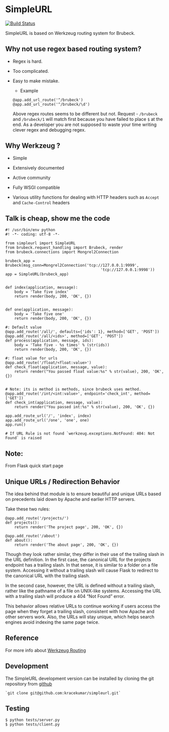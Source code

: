 SimpleURL
=========

[![Build Status](https://travis-ci.org/kracekumar/simpleurl.png)](https://travis-ci.org/kracekumar/simpleurl)

SimpleURL is based on Werkzeug routing system for Brubeck.

Why not use regex based routing system?
---------------------------------------

- Regex is hard.

- Too complicated.

- Easy to make mistake.

    - Example

    ```
    @app.add_url_route('^/brubeck')
    @app.add_url_route('^/brubeck/\d')
    ```

    Above regex routes seems to be different but not.
    Request - `/brubeck` and `/brubeck/1` will match first because
    you have failed to place `$` at the end. As a developer you are not supposed
    to waste your time writing clever regex and debugging regex.


Why Werkzeug ?
--------------

- Simple

- Extensively documented

- Active community

- Fully WSGI compatible

- Various utility functions for dealing with HTTP headers such as
    `Accept` and `Cache-Control` headers


Talk is cheap, show me the code
-------------------------------

```
#! /usr/bin/env python
#! -*- coding: utf-8 -*-

from simpleurl import SimpleURL
from brubeck.request_handling import Brubeck, render
from brubeck.connections import Mongrel2Connection

brubeck_app = Brubeck(msg_conn=Mongrel2Connection('tcp://127.0.0.1:9999',
                                          'tcp://127.0.0.1:9998'))
app = SimpleURL(brubeck_app)


def index(application, message):
    body = 'Take five index'
    return render(body, 200, 'OK', {})


def one(application, message):
    body = 'Take five one'
    return render(body, 200, 'OK', {})

#: Default value
@app.add_route('/all/', defaults={'ids': 1}, method=['GET', 'POST'])
@app.add_route('/all/<ids>', method=['GET', 'POST'])
def process(application, message, ids):
    body = 'Take five - %s times' % (str(ids))
    return render(body, 200, 'OK', {})

#: float value for urls
@app.add_route('/float/<float:value>')
def check_float(application, message, value):
    return render("You passed float value:%s" % str(value), 200, 'OK', {})


# Note: its is method is methods, since brubeck uses method.
@app.add_route('/int/<int:value>', endpoint='check_int', method=['GET'])
def check_int(application, message, value):
    return render("You passed int:%s" % str(value), 200, 'OK', {})

app.add_route_url('/', 'index', index)
app.add_route_url('/one', 'one', one)
app.run()

# If URL Rule is not found `werkzeug.exceptions.NotFound: 404: Not Found` is raised
```

Note:
-----
From Flask quick start page

Unique URLs / Redirection Behavior
------
The idea behind that module is to ensure beautiful and unique URLs based on precedents laid down by Apache and earlier HTTP servers.

Take these two rules:

```
@app.add_route('/projects/')
def projects():
    return render('The project page', 200, 'OK', {})

@app.add_route('/about')
def about():
    return render('The about page', 200, 'OK', {})
```

Though they look rather similar, they differ in their use of the trailing slash in the URL definition. In the first case, the canonical URL for the projects endpoint has a trailing slash. In that sense, it is similar to a folder on a file system. Accessing it without a trailing slash will cause Flask to redirect to the canonical URL with the trailing slash.

In the second case, however, the URL is defined without a trailing slash, rather like the pathname of a file on UNIX-like systems. Accessing the URL with a trailing slash will produce a 404 “Not Found” error.

This behavior allows relative URLs to continue working if users access the page when they forget a trailing slash, consistent with how Apache and other servers work. Also, the URLs will stay unique, which helps search engines avoid indexing the same page twice.

Reference
---------

For more info about [Werkzeug Routing](http://werkzeug.pocoo.org/docs/routing/)


Development
-----------

The SimpleURL development version can be installed by cloning the git
repository from [github](http://github.com/kracekumar/simpleurl)

    `git clone git@github.com:kracekumar/simpleurl.git`


Testing
-------
```
$ python tests/server.py
$ python tests/client.py

```